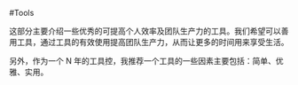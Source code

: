 #Tools

这部分主要介绍一些优秀的可提高个人效率及团队生产力的工具。我们希望可以善用工具，通过工具的有效使用提高团队生产力，从而让更多的时间用来享受生活。

另外，作为一个 N 年的工具控，我推荐一个工具的一些因素主要包括：简单、优雅、实用。